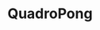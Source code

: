 ---
title: QuadroPong
layout: post
category: game
description: "Four player pong made using monogame"
logo: "/assets/pong.png"
buttons:
  - title: "Source Code"
    url: https://github.com/chrisevans9629/QuadroPong
---